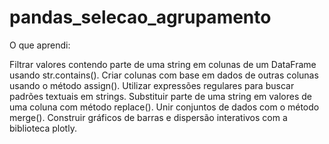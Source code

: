 # pandas_selecao_agrupamento

O que aprendi:

Filtrar valores contendo parte de uma string em colunas de um DataFrame usando str.contains().
Criar colunas com base em dados de outras colunas usando o método assign().
Utilizar expressões regulares para buscar padrões textuais em strings.
Substituir parte de uma string em valores de uma coluna com método replace().
Unir conjuntos de dados com o método merge().
Construir gráficos de barras e dispersão interativos com a biblioteca plotly.
